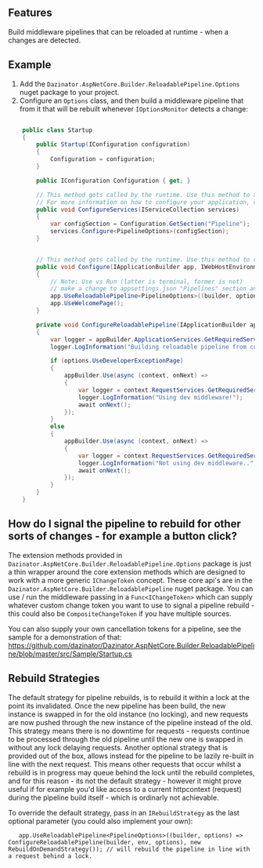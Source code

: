 ## Features

Build middleware pipelines that can be reloaded at runtime - when a changes are detected.

## Example

1. Add the `Dazinator.AspNetCore.Builder.ReloadablePipeline.Options` nuget package to your project.
2. Configure an `Options` class, and then build a middleware pipeline that from it that will be rebuilt whenever `IOptionsMonitor` detects a change:
 
```csharp

    public class Startup
    {
        public Startup(IConfiguration configuration)
        {
            Configuration = configuration;
        }

        public IConfiguration Configuration { get; }

        // This method gets called by the runtime. Use this method to add services to the container.
        // For more information on how to configure your application, visit https://go.microsoft.com/fwlink/?LinkID=398940
        public void ConfigureServices(IServiceCollection services)
        {
            var configSection = Configuration.GetSection("Pipeline");
            services.Configure<PipelineOptions>(configSection);
        }


        // This method gets called by the runtime. Use this method to configure the HTTP request pipeline.
        public void Configure(IApplicationBuilder app, IWebHostEnvironment env)
        {
            // Note: Use vs Run (latter is terminal, former is not)
            // make a change to appsettings.json "Pipelines" section and watch log output in console on furture requests.
            app.UseReloadablePipeline<PipelineOptions>((builder, options) => ConfigureReloadablePipeline(builder, env, options));
            app.UseWelcomePage();
        }

        private void ConfigureReloadablePipeline(IApplicationBuilder appBuilder, IWebHostEnvironment environment, PipelineOptions options)
        {
            var logger = appBuilder.ApplicationServices.GetRequiredService<ILogger<Startup>>();
            logger.LogInformation("Building reloadable pipeline from current options!");

            if (options.UseDeveloperExceptionPage)
            {
                appBuilder.Use(async (context, onNext) =>
                {
                    var logger = context.RequestServices.GetRequiredService<ILogger<Startup>>();
                    logger.LogInformation("Using dev middleware!");
                    await onNext();
                });
            }
            else
            {
                appBuilder.Use(async (context, onNext) =>
                {
                    var logger = context.RequestServices.GetRequiredService<ILogger<Startup>>();
                    logger.LogInformation("Not using dev middleware..");
                    await onNext();
                });
            }
        }
    }


```

## How do I signal the pipeline to rebuild for other sorts of changes - for example a button click?

The extension methods provided in `Dazinator.AspNetCore.Builder.ReloadablePipeline.Options` package is just a thin wrapper around the core extension methods which are designed to work with a more generic `IChangeToken` concept.
These core api's are in the `Dazinator.AspNetCore.Builder.ReloadablePipeline` nuget package.
You can use / run the middleware passing in a `Func<IChangeToken>` which can supply whatever custom change token you want to use to signal a pipeline rebuild - this could also be `CompositeChangeToken` if you have multiple sources.

You can also supply your own cancellation tokens for a pipeline, see the sample for a demonstration of that: https://github.com/dazinator/Dazinator.AspNetCore.Builder.ReloadablePipeline/blob/master/src/Sample/Startup.cs

## Rebuild Strategies

The default strategy for pipeline rebuilds, is to rebuild it within a lock at the point its invalidated. 
Once the new pipeline has been build, the new instance is swapped in for the old instance (no locking), and new requests are now pushed through the new instance of the pipeline instead of the old.
This strategy means there is no downtime for requests - requests continue to be processed through the old pipeline until the new one is swapped in without any lock delaying requests.
Another optional strategy that is provided out of the box, allows instead for the pipeline to be lazily re-built in line with the next request. This means other requests that occur whilst a rebuild is in progress may queue behind the lock until the rebuild completes, and for this reason - its not the default strategy - however it might prove useful if for example you'd like access to a current httpcontext (request) during the pipeline build itself - which is ordinarly not achievable.

To override the default strategy, pass in an `IRebuildStrategy` as the last optional parameter (you could also implement your own):

```
   app.UseReloadablePipeline<PipelineOptions>((builder, options) => ConfigureReloadablePipeline(builder, env, options), new RebuildOnDemandStrategy()); // will rebuild the pipeline in line with a request behind a lock.


```